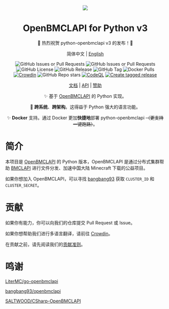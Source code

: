 <div align="center">

<picture>
  <source media="(prefers-color-scheme: dark)" srcset="https://socialify.git.ci/TTB-Network/python-openbmclapi/image?description=1&font=Inter&language=1&logo=https%3A%2F%2Fpython-openbmclapi.ttb-network.top%2Fimg%2Flogo.svg&name=1&owner=1&pattern=Plus&theme=Dark">
  <source media="(prefers-color-scheme: light)" srcset="https://socialify.git.ci/TTB-Network/python-openbmclapi/image?description=1&font=Inter&language=1&logo=https%3A%2F%2Fpython-openbmclapi.ttb-network.top%2Fimg%2Flogo.svg&name=1&owner=1&pattern=Plus&theme=Light">
  <img src="https://socialify.git.ci/TTB-Network/python-openbmclapi/image?description=1&font=Inter&language=1&logo=https%3A%2F%2Fpython-openbmclapi.ttb-network.top%2Fimg%2Flogo.svg&name=1&owner=1&pattern=Plus&theme=Auto">
</picture>

# OpenBMCLAPI for Python v3

🥳 热烈祝贺 python-openbmclapi v3 的发布！🥳

简体中文 | [English](/i18n/README_en.md)

![GitHub Issues or Pull Requests](https://img.shields.io/github/issues-pr/TTB-Network/python-openbmclapi)
![GitHub Issues or Pull Requests](https://img.shields.io/github/issues/TTB-Network/python-openbmclapi)
![GitHub License](https://img.shields.io/github/license/TTB-Network/python-openbmclapi)
![GitHub Release](https://img.shields.io/github/v/release/TTB-Network/python-openbmclapi)
![GitHub Tag](https://img.shields.io/github/v/tag/TTB-Network/python-openbmclapi)
![Docker Pulls](https://img.shields.io/docker/pulls/silianz/python-openbmclapi)
[![Crowdin](https://badges.crowdin.net/python-openbmclapi-site/localized.svg)](https://crowdin.com/project/python-openbmclapi-site)
![GitHub Repo stars](https://img.shields.io/github/stars/TTB-Network/python-openbmclapi)
[![CodeQL](https://github.com/TTB-Network/python-openbmclapi/actions/workflows/github-code-scanning/codeql/badge.svg)](https://github.com/TTB-Network/python-openbmclapi/actions/workflows/github-code-scanning/codeql)
[![Create tagged release](https://github.com/TTB-Network/python-openbmclapi/actions/workflows/build_and_publish.yml/badge.svg)](https://github.com/TTB-Network/python-openbmclapi/actions/workflows/build_and_publish.yml)

[文档](https://python-openbmclapi.ttb-network.top/) | [API](https://python-openbmclapi.ttb-network.top/docs/api) | [赞助](https://afdian.net/a/atianxiua)

✨ 基于 [OpenBMCLAPI](https://github.com/bangbang93/openbmclapi) 的 Python 实现。

🎨 **跨系统**、**跨架构**。这得益于 Python 强大的语言功能。

✨ **Docker** 支持。通过 Docker 更加**快捷地**部署 python-openbmclapi ~~（更支持一键跑路）~~。

</div>

# 简介

本项目是 [OpenBMCLAPI](https://github.com/bangbang93/openbmclapi) 的 Python 版本，OpenBMCLAPI 是通过分布式集群帮助 [BMCLAPI](https://bmclapidoc.bangbang93.com/) 进行文件分发、加速中国大陆 Minecraft 下载的公益项目。

如果你想加入 OpenBMCLAPI，可以寻找 [bangbang93](https://github.com/bangbang93) 获取 `CLUSTER_ID` 和 `CLUSTER_SECRET`。

# 贡献

如果你有能力，你可以向我们的仓库提交 Pull Request 或 Issue。

如果你想帮助我们进行多语言翻译，请前往 [Crowdin](https://translate.bugungu.top)。

在贡献之前，请先阅读我们的[贡献准则](./CONTRIBUTING.md)。

# 鸣谢

[LiterMC/go-openbmclapi](https://github.com/LiterMC/go-openbmclapi)

[bangbang93/openbmclapi](https://github.com/bangbang93/openbmclapi)

[SALTWOOD/CSharp-OpenBMCLAPI](https://github.com/SALTWOOD/CSharp-OpenBMCLAPI)